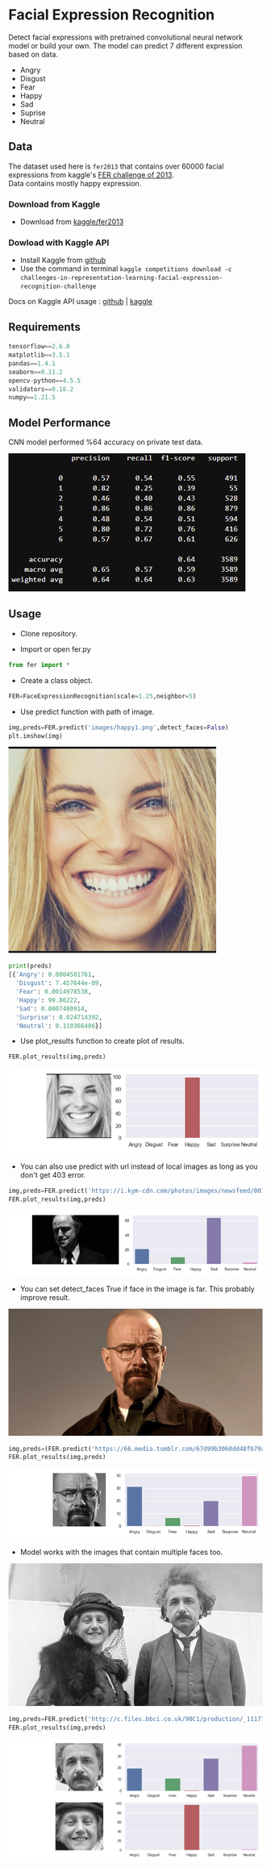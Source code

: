 # Facial Expression Recognition

Detect facial expressions with pretrained convolutional neural network model or build your own. The model can predict 7 different expression based on data.
- Angry
- Disgust
- Fear
- Happy
- Sad
- Suprise
- Neutral


## Data

The dataset used here is `fer2013` that contains over 60000 facial expressions from kaggle's [FER challenge of 2013](https://www.kaggle.com/c/challenges-in-representation-learning-facial-expression-recognition-challenge).<br>
Data contains mostly happy expression.

### Download from Kaggle

- Download from [kaggle/fer2013](https://www.kaggle.com/deadskull7/fer2013?select=fer2013.csv)<br>

### Dowload with Kaggle API

- Install Kaggle from [github](https://github.com/Kaggle/kaggle-api)   
- Use the command in terminal `kaggle competitions download -c challenges-in-representation-learning-facial-expression-recognition-challenge`    

Docs on Kaggle API usage :
[github](https://github.com/Kaggle/kaggle-api) | [kaggle](https://www.kaggle.com/docs/api)

## Requirements

```python
tensorflow==2.6.0
matplotlib==3.5.1
pandas==1.4.1
seaborn==0.11.2
opencv-python==4.5.5
validators==0.18.2
numpy==1.21.5
```

## Model Performance

CNN model performed %64 accuracy on private test data.

![](images/accuracy.png)

## Usage

- Clone repository.

- Import or open fer.py

```python
from fer import *
```

- Create a class object.

```python
FER=FaceExpressionRecognition(scale=1.25,neighbor=5)
```

- Use predict function with path of image.

```python
img,preds=FER.predict('images/happy1.png',detect_faces=False)
plt.imshow(img)
```

![](images/happy1.png)

```python
print(preds)
[{'Angry': 0.0004581761, 
  'Disgust': 7.457644e-09, 
  'Fear': 0.0014978538, 
  'Happy': 99.86222, 
  'Sad': 0.0007480914, 
  'Surprise': 0.024714392, 
  'Neutral': 0.110366486}]
```

- Use plot_results function to create plot of results.

```python
FER.plot_results(img,preds)
```

![](images/Figure_1.png)

- You can also use predict with url instead of local images as long as you don't get 403 error.

```python
img,preds=FER.predict('https://i.kym-cdn.com/photos/images/newsfeed/001/449/979/722.jpeg',detect_faces=False)
FER.plot_results(img,preds)
```

![](images/Figure_2.png)

- You can set detect_faces True if face in the image is far. This probably improve result.

![](images/walter_white.jpg)

```python
img,preds=(FER.predict('https://66.media.tumblr.com/67d99b3060dd48fb79ab65199f8f5f73/tumblr_o9mfwhCUFt1udqbqpo2_1280.jpg',detect_faces=True))
FER.plot_results(img,preds)
```

![](images/Figure_3.png)

- Model works with the images that contain multiple faces too.

![](images/einstein1.jpg)

```python
img,preds=FER.predict('http://c.files.bbci.co.uk/90C1/production/_111775073_gettyimages-517323960.jpg',detect_faces=True)
FER.plot_results(img,preds)
```

![](images/Figure_4.png)

